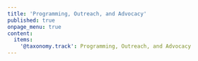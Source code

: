 ```yaml
---
title: 'Programming, Outreach, and Advocacy'
published: true
onpage_menu: true
content:
  items:
    '@taxonomy.track': Programming, Outreach, and Advocacy
---
```

